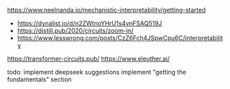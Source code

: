 https://www.neelnanda.io/mechanistic-interpretability/getting-started
- https://dynalist.io/d/n2ZWtnoYHrU1s4vnFSAQ519J
- https://distill.pub/2020/circuits/zoom-in/
- https://www.lesswrong.com/posts/CzZ6Fch4JSpwCpu6C/interpretability

https://transformer-circuits.pub/
https://www.eleuther.ai/

todo:
implement deepseek suggestions
implement "getting the fundamentals" section

